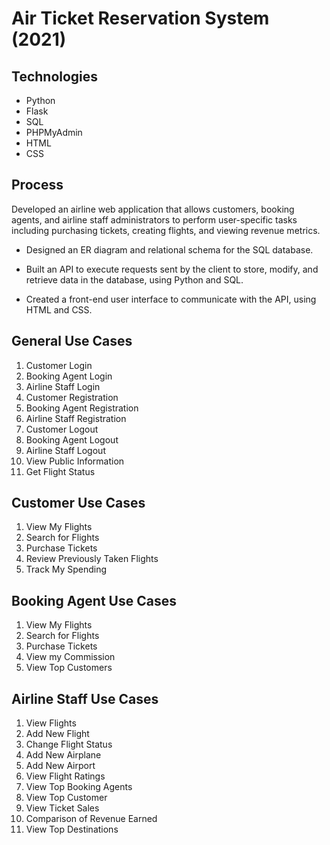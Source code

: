 # Air Ticket Reservation System (2021)

## Technologies
- Python
- Flask
- SQL
- PHPMyAdmin
- HTML
- CSS

## Process

Developed an airline web application that allows customers,
booking agents, and airline staff administrators to perform
user-specific tasks including purchasing tickets, creating
flights, and viewing revenue metrics.

- Designed an ER diagram and relational
  schema for the SQL database.
  
- Built an API to execute requests sent by the client to store,
  modify, and retrieve data in the database, using Python and SQL.

- Created a front-end user interface to communicate with the API,
  using HTML and CSS.


## General Use Cases

1. Customer Login
1. Booking Agent Login
1. Airline Staff Login
1. Customer Registration
1. Booking Agent Registration
1. Airline Staff Registration
1. Customer Logout
1. Booking Agent Logout
1. Airline Staff Logout
1. View Public Information
1. Get Flight Status

## Customer Use Cases

1. View My Flights
1. Search for Flights
1. Purchase Tickets
1. Review Previously Taken Flights
1. Track My Spending

## Booking Agent Use Cases

1. View My Flights
1. Search for Flights
1. Purchase Tickets
1. View my Commission
1. View Top Customers

## Airline Staff Use Cases

1. View Flights
1. Add New Flight
1. Change Flight Status
1. Add New Airplane
1. Add New Airport
1. View Flight Ratings
1. View Top Booking Agents
1. View Top Customer
1. View Ticket Sales
1. Comparison of Revenue Earned
1. View Top Destinations
